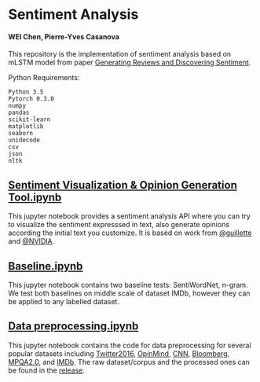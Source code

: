 # Sentiment Analysis
#### WEI Chen, Pierre-Yves Casanova

This repository is the implementation of sentiment analysis based on mLSTM model from paper [Generating Reviews and Discovering Sentiment](https://github.com/openai/generating-reviews-discovering-sentiment).

Python Requirements:

    Python 3.5
    Pytorch 0.3.0
    numpy
    pandas
    scikit-learn
    matplotlib
    seaborn
    unidecode
    csv
    json
    nltk

## [Sentiment Visualization & Opinion Generation Tool.ipynb](https://github.com/WEICHENGIT/Sentiment-Analysis-PRIM/blob/master/Sentiment%20Visualization%20%26%20Opinion%20Generation%20Tool.ipynb) 
This jupyter notebook provides a sentiment analysis API where you can try to visualize the sentiment expresssed in text, also generate opinions according the initial text you customize. It is based on work from [@guillette](https://github.com/guillitte/pytorch-sentiment-neuron) and [@NVIDIA](https://github.com/NVIDIA/sentiment-discovery).

## [Baseline.ipynb](https://github.com/WEICHENGIT/Sentiment-Analysis-PRIM/blob/master/Baseline%20test.ipynb)
This jupyter notebook contains two baseline tests: SentiWordNet, n-gram. We test both baselines on middle scale of dataset IMDb, however they can be applied to any labelled dataset.

## [Data preprocessing.ipynb](https://github.com/WEICHENGIT/Sentiment-Analysis-PRIM/blob/master/Data%20preprocessing.ipynb)
This jupyter notebook contains the code for data preprocessing for several popular datasets including [Twitter2016](http://alt.qcri.org/semeval2017/task4/index.php?id=data-and-tools), [OpinMind](https://www.kaggle.com/c/si650winter11/data), [CNN](https://github.com/deepmind/rc-data/), [Bloomberg](https://github.com/philipperemy/financial-news-dataset), [MPQA2.0](http://mpqa.cs.pitt.edu/corpora/mpqa_corpus/mpqa_corpus_2_0/), and [IMDb](http://ai.stanford.edu/~amaas/data/sentiment/). The raw dataset/corpus and the processed ones can be found in the [release](https://github.com/WEICHENGIT/Sentiment-Analysis-PRIM/releases).
